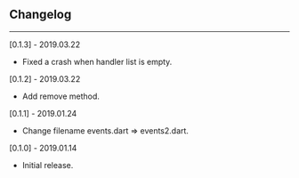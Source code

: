 ## Changelog
--------------------------------------------
[0.1.3] - 2019.03.22

* Fixed a crash when handler list is empty.

[0.1.2] - 2019.03.22

* Add remove method.

[0.1.1] - 2019.01.24

* Change filename events.dart => events2.dart.

[0.1.0] - 2019.01.14

* Initial release.
